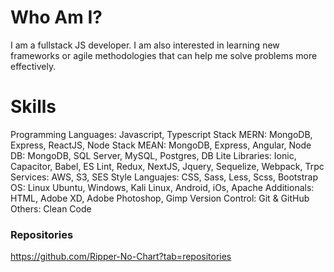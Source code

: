 # Who Am I?

I am a fullstack JS developer. I am also interested in learning new frameworks or agile methodologies that can help me solve problems more effectively.

# Skills

Programming Languages: Javascript, Typescript
Stack MERN: MongoDB, Express, ReactJS, Node
Stack MEAN: MongoDB, Express, Angular, Node
DB: MongoDB, SQL Server, MySQL, Postgres, DB Lite
Libraries: Ionic, Capacitor, Babel, ES Lint, Redux, NextJS, Jquery, Sequelize, Webpack, Trpc
Services: AWS, S3, SES
Style Languajes: CSS, Sass, Less, Scss, Bootstrap
OS: Linux Ubuntu, Windows, Kali Linux, Android, iOs, Apache
Additionals:  HTML, Adobe XD, Adobe Photoshop, Gimp
Version Control: Git & GitHub
Others: Clean Code

### Repositories
https://github.com/Ripper-No-Chart?tab=repositories
